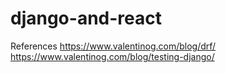 # django-and-react

References
https://www.valentinog.com/blog/drf/
https://www.valentinog.com/blog/testing-django/